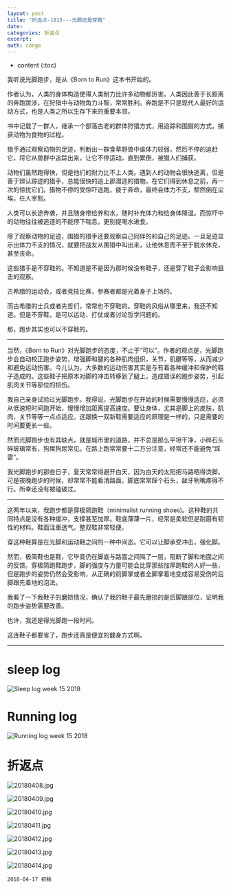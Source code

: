 ```yaml
---
layout: post
title: "折返点-1815---光脚还是穿鞋"
date:
categories: 折返点
excerpt:
auth: conge
---
```

* content
{:toc}

我听说光脚跑步，是从《Born to Run》这本书开始的。

作者认为，人类的身体构造使得人类耐力比许多动物都厉害。人类因此善于长距离的奔跑跋涉，在狩猎中与动物角力斗智，常常胜利。奔跑是不只是现代人最好的运动方式，也是人类之所以生存下来的重要本领。

书中记载了一群人，继承一个部落古老的群体狩猎方式，用追踪和围猎的方式，捕获动物为食物的过程。

猎手通过观察动物的足迹，判断出一群食草野兽中谁体力较弱，然后不停的追赶它，将它从兽群中追踪出来，让它不停运动，直到累倒，被猎人们捕获。

动物们虽然跑得快，但是他们的耐力比不上人类。遇到人的动物会很快逃离，但是善于辨认踪迹的猎手，总能很快的追上那潜逃的猎物，在它们得到休息之前，再一次的惊扰它们。猎物不停的受惊吓逃跑，疲于奔命，最终会体力不支，颓然倒在尘埃，任人宰割。

人类可以长途奔袭，并且随身带给养和水，随时补充体力和给身体降温。而惊吓中的动物往往被追逐的不能停下喘息，更别提喝水进食。

除了观察动物的足迹，围猎的猎手还要观察自己同伴的和自己的足迹。一旦足迹显示出体力不支的情况，就要把战友从围猎中叫出来，让他休息而不至于脱水休克，甚至丧命。

这些猎手是不穿鞋的。不知道是不是因为那时候没有鞋子，还是穿了鞋子会影响狙击的观察。

古希腊的运动会，或者竞技比赛，参赛者都是光着身子上场的。

而古希腊的士兵或者先哲们，常常也不穿鞋的。穿鞋的风俗从哪里来，我还不知道。但是不穿鞋，是可以运动、打仗或者讨论哲学问题的。

那，跑步其实也可以不穿鞋的。

-----

当然，《Born to Run》对光脚跑步的态度，不止于“可以”。作者的观点是，光脚跑步会自动校正跑步姿势，增强脚和腿的各种肌肉组织，关节，肌腱等等，从而减少和避免运动伤害。今儿认为，大多数的运动伤害其实是与有着各种缓冲和保护的鞋子造成的。这些鞋子把原本对脚的冲击转移到了腿上，造成错误的跑步姿势，引起肌肉关节等部位的损伤。

我自己亲身试验过光脚跑步。我得说，光脚跑步在开始的时候需要慢慢适应，必须从低速短时间跑开始，慢慢增加距离提高速度。要让身体，尤其是脚上的皮肤，肌肉，关节等等一点点适应。这跟换一双新鞋需要适应的原理是一样的，只是需要的时间要更长一些。

然而光脚跑步也有其缺点，就是城市里的道路，并不总是那么平坦干净，小碎石头碎玻璃常有，狗屎狗尿常见。在路上跑常常要十二万分注意，经常还不能避免“踩雷”。

我光脚跑步的那些日子，夏天常常得避开白天，因为白天的太阳把马路晒得烫脚。可是夜晚跑步的时候，却常常不能看清路面，脚底常常踩个石头，龇牙咧嘴疼得不行。所幸还没有被磕破过。

----

这两年以来，我跑步都是穿极简跑鞋（minimalist running shoes)。这种鞋的共同特点是没有各种缓冲，支撑甚至加厚。鞋底薄薄一片，经常是柔软但是耐磨有韧性的材料。鞋面注重透气。整双鞋非常轻便。

穿这种鞋算是在光脚和运动鞋之间的一种中间态。它可以让脚承受冲击，强化脚。

然而，极简鞋也是鞋，它毕竟仍在脚底与路面之间隔了一层，阻断了脚和地面之间的反馈。穿极简跑鞋跑步，脚的强度与力量可能会比穿那些加厚跑鞋的人好一些，但是跑步的姿势仍然会受影响，从正确的前脚掌或者全脚掌着地变成容易受伤的后脚跟先着地的泡法。

我看了一下我鞋子的磨损情况，确认了我的鞋子最先磨损的是后脚跟部位，证明我的跑步姿势需要改善。

也许，我还是得光脚跑一段时间。

这连鞋子都要省了，跑步还真是便宜的健身方式啊。

----

# sleep log
![Sleep log week 15 2018](/assets/images/折返点/118382-7116c323b2ab21b2.png)

# Running log
![Running log week 15 2018](/assets/images/折返点/118382-a545d10fa9571206.png)

# 折返点
![20180408.jpg](/assets/images/折返点/118382-516f04acdc496539.jpg)

![20180409.jpg](/assets/images/折返点/118382-c7f5fd43e44d193b.jpg)

![20180410.jpg](/assets/images/折返点/118382-fbb2bd58b37e79c2.jpg)

![20180411.jpg](/assets/images/折返点/118382-6b1500dd6bf7cc48.jpg)

![20180412.jpg](/assets/images/折返点/118382-6210808c307ef123.jpg)

![20180413.jpg](/assets/images/折返点/118382-1ba7d65c60415e89.jpg)

![20180414.jpg](/assets/images/折返点/118382-460e634eb89227be.jpg)

```
2018-04-17 初稿
```
